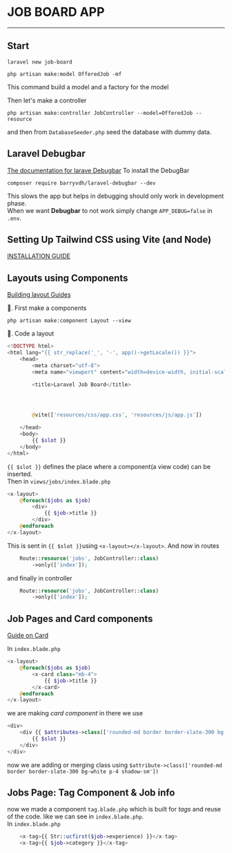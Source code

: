 # JOB BOARD APP

<hr>

## Start

```
laravel new job-board
```

```
php artisan make:model OfferedJob -mf
```

This command build a model and a factory for the model

Then let's make a controller

```
php artisan make:controller JobController --model=OfferedJob --resource
```

and then from `DatabaseSeeder.php` seed the database with dummy data.

## Laravel Debugbar

[The documentation for larave Debugbar](https://github.com/barryvdh/laravel-debugbar?tab=readme-ov-file#debugbar-for-laravel)
To install the DebugBar

```
composer require barryvdh/laravel-debugbar --dev
```

This slows the app but helps in debugging should only work in development phase.  
When we want **Debugbar** to not work simply change `APP_DEBUG=false` in `.env`.

## Setting Up Tailwind CSS using Vite (and Node)

[INSTALLATION GUIDE](https://tailwindcss.com/docs/installation/framework-guides/laravel/vite)

## Layouts using Components

[Building layout Guides](https://laravel.com/docs/11.x/blade#building-layouts)

🚀. First make a components

```
php artisan make:component Layout --view
```

🚀. Code a layout

```php
<!DOCTYPE html>
<html lang="{{ str_replace('_', '-', app()->getLocale()) }}">
    <head>
        <meta charset="utf-8">
        <meta name="viewport" content="width=device-width, initial-scale=1">

        <title>Laravel Job Board</title>




        @vite(['resources/css/app.css', 'resources/js/app.js'])

    </head>
    <body>
        {{ $slot }}
    </body>
</html>
```

`{{ $slot }}` defines the place where a component(a view code) can be inserted.  
Then in `views/jobs/index.blade.php`

```php
<x-layout>
    @foreach($jobs as $job)
        <div>
            {{ $job->title }}
        </div>
    @endforeach
</x-layout>
```

This is sent in `{{ $slot }}`using `<x-layout></x-layout>`. And now in routes

```php
    Route::resource('jobs', JobController::class)
        ->only(['index']);
```

and finally in controller

```php
    Route::resource('jobs', JobController::class)
        ->only(['index']);
```

## Job Pages and Card components

[Guide on Card](https://laravel.com/docs/11.x/blade#components)

In `index.blade.php`

```php
<x-layout>
    @foreach($jobs as $job)
        <x-card class="mb-4">
            {{ $job->title }}
        </x-card>
    @endforeach
</x-layout>

```

we are making _card component_ in there we use

```php
<div>
    <div {{ $attributes->class(['rounded-md border border-slate-300 bg-white p-4 shadow-sm']) }}>
        {{ $slot }}
    </div>
</div>
```

now we are adding or merging class using `$attribute->class(['rounded-md border border-slate-300 bg-white p-4 shadow-sm'])`

## Jobs Page: Tag Component & Job info

now we made a component `tag.blade.php` which is built for _tags_ and reuse of the code. like we can see in `index.blade.php`.  
In `index.blade.php`

```php
    <x-tag>{{ Str::ucfirst($job->experience) }}</x-tag>
    <x-tag>{{ $job->category }}</x-tag>
```
